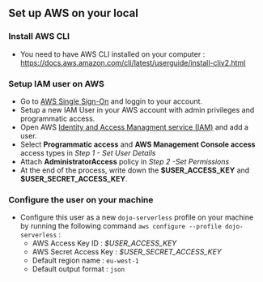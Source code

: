 ## Set up AWS on your local

### Install AWS CLI

- You need to have AWS CLI installed on your computer : https://docs.aws.amazon.com/cli/latest/userguide/install-cliv2.html

### Setup IAM user on AWS

- Go to [AWS Single Sign-On](https://theodo.awsapps.com/start/#/) and loggin to your account.
- Setup a new IAM User in your AWS account with admin privileges and programmatic access.
- Open AWS [Identity and Access Managment service (IAM)](https://console.aws.amazon.com/iam/home?region=eu-west-1) and add a user.
- Select **Programmatic access** and **AWS Management Console access** access types in _Step 1 - Set User Details_
- Attach **AdministratorAccess** policy in _Step 2 -Set Permissions_
- At the end of the process, write down the **\$USER_ACCESS_KEY** and **\$USER_SECRET_ACCESS_KEY**.

### Configure the user on your machine

- Configure this user as a new `dojo-serverless` profile on your machine by running the following command `aws configure --profile dojo-serverless` :
  - AWS Access Key ID : _\$USER_ACCESS_KEY_
  - AWS Secret Access Key : _\$USER_SECRET_ACCESS_KEY_
  - Default region name : `eu-west-1`
  - Default output format : `json`
